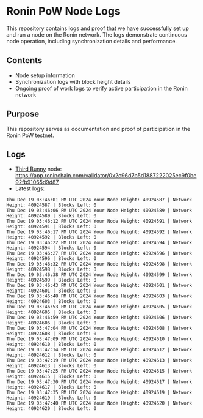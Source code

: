 # Ronin PoW Node Logs

This repository contains logs and proof that we have successfully set up and run a node on the Ronin network. The logs demonstrate continuous node operation, including synchronization details and performance.

## Contents

- Node setup information
- Synchronization logs with block height details
- Ongoing proof of work logs to verify active participation in the Ronin network

## Purpose

This repository serves as documentation and proof of participation in the Ronin PoW testnet.

## Logs

- [Third Bunny](https://thirdbunny.xyz/) node: https://app.roninchain.com/validator/0x2c96d7b5d1887222025ec9f0be92fb91065d9d87
- Latest logs:
```
Thu Dec 19 03:46:01 PM UTC 2024 Your Node Height: 40924587 | Network Height: 40924587 | Blocks Left: 0
Thu Dec 19 03:46:06 PM UTC 2024 Your Node Height: 40924589 | Network Height: 40924589 | Blocks Left: 0
Thu Dec 19 03:46:12 PM UTC 2024 Your Node Height: 40924591 | Network Height: 40924591 | Blocks Left: 0
Thu Dec 19 03:46:17 PM UTC 2024 Your Node Height: 40924592 | Network Height: 40924592 | Blocks Left: 0
Thu Dec 19 03:46:22 PM UTC 2024 Your Node Height: 40924594 | Network Height: 40924594 | Blocks Left: 0
Thu Dec 19 03:46:27 PM UTC 2024 Your Node Height: 40924596 | Network Height: 40924596 | Blocks Left: 0
Thu Dec 19 03:46:32 PM UTC 2024 Your Node Height: 40924598 | Network Height: 40924598 | Blocks Left: 0
Thu Dec 19 03:46:38 PM UTC 2024 Your Node Height: 40924599 | Network Height: 40924599 | Blocks Left: 0
Thu Dec 19 03:46:43 PM UTC 2024 Your Node Height: 40924601 | Network Height: 40924601 | Blocks Left: 0
Thu Dec 19 03:46:48 PM UTC 2024 Your Node Height: 40924603 | Network Height: 40924603 | Blocks Left: 0
Thu Dec 19 03:46:53 PM UTC 2024 Your Node Height: 40924605 | Network Height: 40924605 | Blocks Left: 0
Thu Dec 19 03:46:59 PM UTC 2024 Your Node Height: 40924606 | Network Height: 40924606 | Blocks Left: 0
Thu Dec 19 03:47:04 PM UTC 2024 Your Node Height: 40924608 | Network Height: 40924608 | Blocks Left: 0
Thu Dec 19 03:47:09 PM UTC 2024 Your Node Height: 40924610 | Network Height: 40924610 | Blocks Left: 0
Thu Dec 19 03:47:14 PM UTC 2024 Your Node Height: 40924612 | Network Height: 40924612 | Blocks Left: 0
Thu Dec 19 03:47:19 PM UTC 2024 Your Node Height: 40924613 | Network Height: 40924613 | Blocks Left: 0
Thu Dec 19 03:47:25 PM UTC 2024 Your Node Height: 40924615 | Network Height: 40924615 | Blocks Left: 0
Thu Dec 19 03:47:30 PM UTC 2024 Your Node Height: 40924617 | Network Height: 40924617 | Blocks Left: 0
Thu Dec 19 03:47:35 PM UTC 2024 Your Node Height: 40924619 | Network Height: 40924619 | Blocks Left: 0
Thu Dec 19 03:47:40 PM UTC 2024 Your Node Height: 40924620 | Network Height: 40924620 | Blocks Left: 0
```
